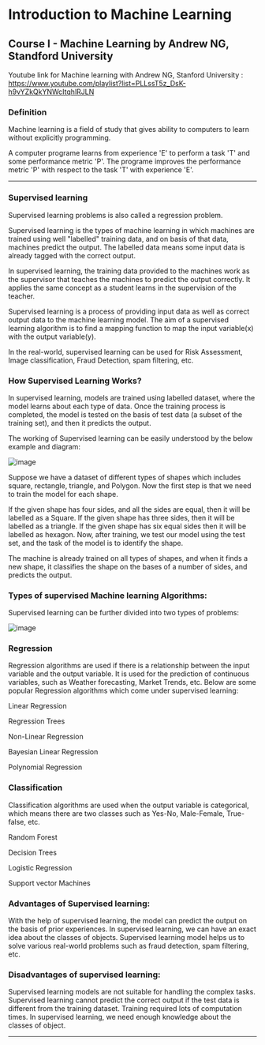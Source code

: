 # Introduction to Machine Learning
## Course I - Machine Learning by Andrew NG, Standford University 
Youtube link for Machine learning with Andrew NG, Stanford University : https://www.youtube.com/playlist?list=PLLssT5z_DsK-h9vYZkQkYNWcItqhlRJLN

### Definition
Machine learning is a field of study that gives ability to computers to learn without explicitly programming.

A computer programe learns from experience 'E' to perform a task 'T' and some performance metric 'P'. The programe improves
the performance metric 'P' with respect to the task 'T' with experience 'E'. 

---------------------------------------------------------------------------------------------------------------------------

### Supervised learning
Supervised learning problems is also called a regression problem. 

Supervised learning is the types of machine learning in which machines are trained using well "labelled" training data, and on basis of that data, machines predict the output. The labelled data means some input data is already tagged with the correct output.

In supervised learning, the training data provided to the machines work as the supervisor that teaches the machines to predict the output correctly. It applies the same concept as a student learns in the supervision of the teacher.

Supervised learning is a process of providing input data as well as correct output data to the machine learning model. The aim of a supervised learning algorithm is to find a mapping function to map the input variable(x) with the output variable(y).

In the real-world, supervised learning can be used for Risk Assessment, Image classification, Fraud Detection, spam filtering, etc.

### How Supervised Learning Works?
In supervised learning, models are trained using labelled dataset, where the model learns about each type of data. Once the training process is completed, the model is tested on the basis of test data (a subset of the training set), and then it predicts the output.

The working of Supervised learning can be easily understood by the below example and diagram:

![image](https://user-images.githubusercontent.com/62272672/173084403-fa80708d-39e8-4fed-b2f4-6352b6f87683.png)

Suppose we have a dataset of different types of shapes which includes square, rectangle, triangle, and Polygon. Now the first step is that we need to train the model for each shape.

If the given shape has four sides, and all the sides are equal, then it will be labelled as a Square.
If the given shape has three sides, then it will be labelled as a triangle.
If the given shape has six equal sides then it will be labelled as hexagon.
Now, after training, we test our model using the test set, and the task of the model is to identify the shape.

The machine is already trained on all types of shapes, and when it finds a new shape, it classifies the shape on the bases of a number of sides, and predicts the output.

### Types of supervised Machine learning Algorithms:

Supervised learning can be further divided into two types of problems:

![image](https://user-images.githubusercontent.com/62272672/173085138-b21bc55c-043d-4d95-9cbf-68309d116efb.png)

### Regression

Regression algorithms are used if there is a relationship between the input variable and the output variable. It is used for the prediction of continuous variables, such as Weather forecasting, Market Trends, etc. Below are some popular Regression algorithms which come under supervised learning:

Linear Regression

Regression Trees

Non-Linear Regression

Bayesian Linear Regression

Polynomial Regression


### Classification

Classification algorithms are used when the output variable is categorical, which means there are two classes such as Yes-No, Male-Female, True-false, etc.

Random Forest

Decision Trees

Logistic Regression

Support vector Machines

###  Advantages of Supervised learning:
With the help of supervised learning, the model can predict the output on the basis of prior experiences.
In supervised learning, we can have an exact idea about the classes of objects.
Supervised learning model helps us to solve various real-world problems such as fraud detection, spam filtering, etc.


### Disadvantages of supervised learning:
Supervised learning models are not suitable for handling the complex tasks.
Supervised learning cannot predict the correct output if the test data is different from the training dataset.
Training required lots of computation times.
In supervised learning, we need enough knowledge about the classes of object.

---------------------------------------------------------------------------------------------------------------------------
